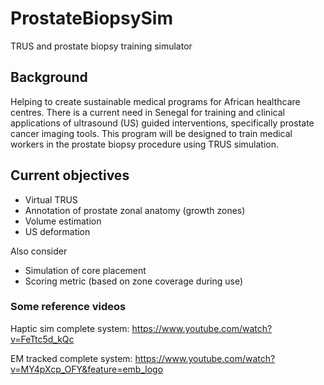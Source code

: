# ProstateBiopsySim
TRUS and prostate biopsy training simulator

## Background
Helping to create sustainable medical programs for African healthcare centres. There is a current need in Senegal for training and clinical applications of ultrasound (US) guided interventions, specifically prostate cancer imaging tools. This program will be designed to train medical workers in the prostate biopsy procedure using TRUS simulation. 

## Current objectives
- Virtual TRUS
- Annotation of prostate zonal anatomy (growth zones) 
- Volume estimation
- US deformation

Also consider
- Simulation of core placement
- Scoring metric (based on zone coverage during use)



### Some reference videos 
Haptic sim complete system: https://www.youtube.com/watch?v=FeTtc5d_kQc

EM tracked complete system: https://www.youtube.com/watch?v=MY4pXcp_OFY&feature=emb_logo
